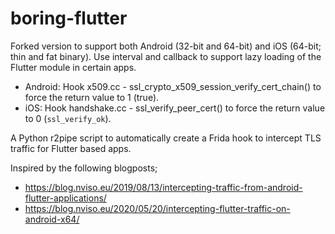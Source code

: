 # boring-flutter

Forked version to support both Android (32-bit and 64-bit) and iOS (64-bit; thin and fat binary). Use interval and callback to support lazy loading of the Flutter module in certain apps.
- Android: Hook x509.cc - ssl_crypto_x509_session_verify_cert_chain() to force the return value to 1 (true).
- iOS: Hook handshake.cc - ssl_verify_peer_cert() to force the return value to 0 (`ssl_verify_ok`).

A Python r2pipe script to automatically create a Frida hook to intercept TLS traffic for Flutter based apps.

Inspired by the following blogposts;
- https://blog.nviso.eu/2019/08/13/intercepting-traffic-from-android-flutter-applications/
- https://blog.nviso.eu/2020/05/20/intercepting-flutter-traffic-on-android-x64/
